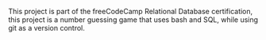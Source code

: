 This project is part of the freeCodeCamp Relational Database certification, this project is a number guessing game that uses bash and SQL, while using git as a version control.
